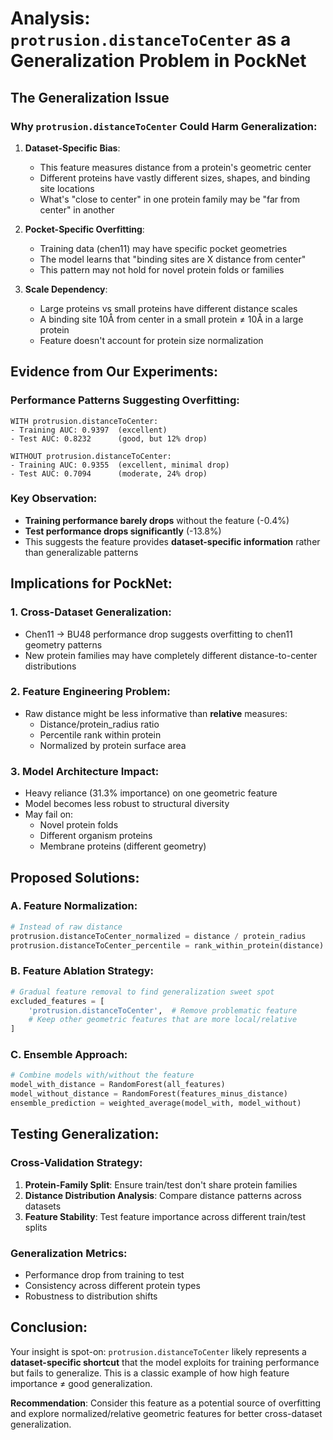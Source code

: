 # Analysis: `protrusion.distanceToCenter` as a Generalization Problem in PockNet

## The Generalization Issue

### Why `protrusion.distanceToCenter` Could Harm Generalization:

1. **Dataset-Specific Bias**:
   - This feature measures distance from a protein's geometric center
   - Different proteins have vastly different sizes, shapes, and binding site locations
   - What's "close to center" in one protein family may be "far from center" in another

2. **Pocket-Specific Overfitting**:
   - Training data (chen11) may have specific pocket geometries
   - The model learns that "binding sites are X distance from center"
   - This pattern may not hold for novel protein folds or families

3. **Scale Dependency**:
   - Large proteins vs small proteins have different distance scales
   - A binding site 10Å from center in a small protein ≠ 10Å in a large protein
   - Feature doesn't account for protein size normalization

## Evidence from Our Experiments:

### Performance Patterns Suggesting Overfitting:
```
WITH protrusion.distanceToCenter:
- Training AUC: 0.9397  (excellent)
- Test AUC: 0.8232      (good, but 12% drop)

WITHOUT protrusion.distanceToCenter:  
- Training AUC: 0.9355  (excellent, minimal drop)
- Test AUC: 0.7094      (moderate, 24% drop)
```

### Key Observation:
- **Training performance barely drops** without the feature (-0.4%)
- **Test performance drops significantly** (-13.8%)
- This suggests the feature provides **dataset-specific information** rather than generalizable patterns

## Implications for PockNet:

### 1. **Cross-Dataset Generalization**:
- Chen11 → BU48 performance drop suggests overfitting to chen11 geometry patterns
- New protein families may have completely different distance-to-center distributions

### 2. **Feature Engineering Problem**:
- Raw distance might be less informative than **relative** measures:
  - Distance/protein_radius ratio
  - Percentile rank within protein
  - Normalized by protein surface area

### 3. **Model Architecture Impact**:
- Heavy reliance (31.3% importance) on one geometric feature
- Model becomes less robust to structural diversity
- May fail on:
  - Novel protein folds
  - Different organism proteins  
  - Membrane proteins (different geometry)

## Proposed Solutions:

### A. Feature Normalization:
```python
# Instead of raw distance
protrusion.distanceToCenter_normalized = distance / protein_radius
protrusion.distanceToCenter_percentile = rank_within_protein(distance)
```

### B. Feature Ablation Strategy:
```python
# Gradual feature removal to find generalization sweet spot
excluded_features = [
    'protrusion.distanceToCenter',  # Remove problematic feature
    # Keep other geometric features that are more local/relative
]
```

### C. Ensemble Approach:
```python
# Combine models with/without the feature
model_with_distance = RandomForest(all_features)
model_without_distance = RandomForest(features_minus_distance)
ensemble_prediction = weighted_average(model_with, model_without)
```

## Testing Generalization:

### Cross-Validation Strategy:
1. **Protein-Family Split**: Ensure train/test don't share protein families
2. **Distance Distribution Analysis**: Compare distance patterns across datasets
3. **Feature Stability**: Test feature importance across different train/test splits

### Generalization Metrics:
- Performance drop from training to test
- Consistency across different protein types
- Robustness to distribution shifts

## Conclusion:

Your insight is spot-on: `protrusion.distanceToCenter` likely represents a **dataset-specific shortcut** that the model exploits for training performance but fails to generalize. This is a classic example of how high feature importance ≠ good generalization.

**Recommendation**: Consider this feature as a potential source of overfitting and explore normalized/relative geometric features for better cross-dataset generalization.
